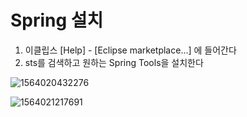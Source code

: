 # Spring 설치



1. 이클립스 [Help] - [Eclipse marketplace...] 에 들어간다
2. sts를 검색하고 원하는 Spring Tools을 설치한다

![1564020432276](C:\Users\USER\AppData\Roaming\Typora\typora-user-images\1564020432276.png)



![1564021217691](C:\Users\USER\AppData\Roaming\Typora\typora-user-images\1564021217691.png)